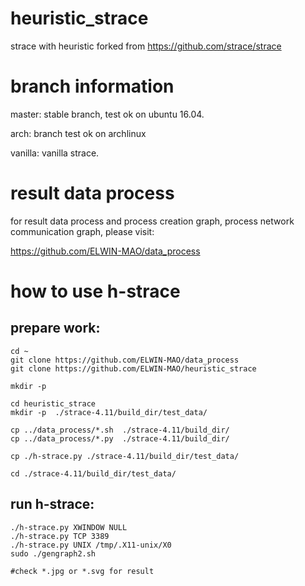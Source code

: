 # heuristic_strace
strace with heuristic
forked from https://github.com/strace/strace

# branch information
 master: stable branch, test ok on ubuntu 16.04.
 
 arch: branch test ok on archlinux
 
 vanilla: vanilla strace.

# result data process
 for result data process and process creation graph, process network communication graph, please visit:
 
 https://github.com/ELWIN-MAO/data_process
 
 
# how to use h-strace 
## prepare work:
```
cd ~
git clone https://github.com/ELWIN-MAO/data_process
git clone https://github.com/ELWIN-MAO/heuristic_strace

mkdir -p 

cd heuristic_strace
mkdir -p  ./strace-4.11/build_dir/test_data/

cp ../data_process/*.sh  ./strace-4.11/build_dir/
cp ../data_process/*.py  ./strace-4.11/build_dir/

cp ./h-strace.py ./strace-4.11/build_dir/test_data/

cd ./strace-4.11/build_dir/test_data/
```
## run h-strace:
```
./h-strace.py XWINDOW NULL
./h-strace.py TCP 3389
./h-strace.py UNIX /tmp/.X11-unix/X0
sudo ./gengraph2.sh

#check *.jpg or *.svg for result
```
 
